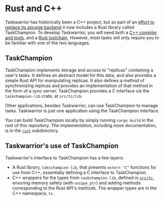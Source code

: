 # Rust and C++

Taskwarrior has historically been a C++ project, but as part of an [effort to replace its storage backend](https://github.com/GothenburgBitFactory/taskwarrior/issues/2770) it now includes a Rust library called TaskChampion.
To develop Taskwarrior, you will need both a [C++ compiler and tools](./development.md), and a [Rust toolchain](https://www.rust-lang.org/tools/install).
However, most tasks will only require you to be familiar with one of the two languages.

## TaskChampion

TaskChampion implements storage and access to "replicas" containing a user's tasks.
It defines an abstract model for this data, and also provides a simple Rust API for manipulating replicas.
It also defines a method of synchronizing replicas and provides an implementation of that method in the form of a sync server.
TaskChampion provides a C interface via the `taskchampion-lib` crate, at `src/tc/lib`.

Other applications, besides Taskwarrior, can use TaskChampion to manage tasks.
Taskwarrior is just one application using the TaskChampion interface.

You can build TaskChampion locally by simply running `cargo build` in the root of this repository.
The implementation, including more documentation, is in the [`rust`](../../rust) subdirectory.

## Taskwarrior's use of TaskChampion

Taskwarrior's interface to TaskChampion has a few layers:

* A Rust library, `takschampion-lib`, that presents `extern "C"` functions for use from C++, essentially defining a C interface to TaskChampion.
* C++ wrappers for the types from `taskchampion-lib`, defined in [`src/tc`](../../src/tc), ensuring memory safety (with `unique_ptr`) and adding methods corresponding to the Rust API's methods.
  The wrapper types are in the C++ namespace, `tc`.
